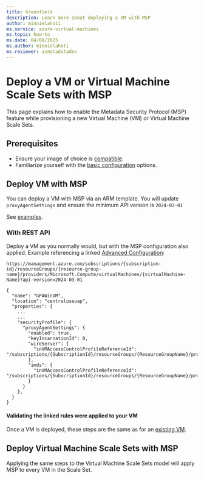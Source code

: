 ```yaml
---
title: Greenfield
description: Learn more about deploying a VM with MSP
author: minnielahoti
ms.service: azure-virtual-machines
ms.topic: how-to
ms.date: 04/08/2025
ms.author: minnielahoti
ms.reviewer: azmetadatadev
---
```


# Deploy a VM or Virtual Machine Scale Sets with MSP
This page explains how to enable the Metadata Security Protocol (MSP) feature while provisioning a new Virtual Machine (VM) or Virtual Machine Scale Sets.

## Prerequisites

-  Ensure your image of choice is [compatible](./overview.md#compatibility).
- Familiarize yourself with the [basic configuration](./configuration.md#configuration) options.

## Deploy VM with MSP

You can deploy a VM with MSP via an ARM template. You will update `proxyAgentSettings` and ensure the minimum API version is `2024-03-01`

See [examples](./other-examples/arm-templates.md).

### With REST API

Deploy a VM as you normally would, but with the MSP configuration also applied. Example referencing a linked [Advanced Configuration](./advanced-configuration.md):

```http
https://management.azure.com/subscriptions/{subscription-id}/resourceGroups/{resource-group-name}/providers/Microsoft.Compute/virtualMachines/{virtualMachine-Name}?api-version=2024-03-01

{
  "name": "GPAWinVM",
  "location": "centraluseuap",
  "properties": {
    ...
    ...
    "securityProfile": {
      "proxyAgentSettings": {
        "enabled": true,
        "keyIncarnationId": 0,
        "wireServer": {
          "inVMAccessControlProfileReferenceId": "/subscriptions/{SubscriptionId}/resourceGroups/{ResourceGroupName}/providers/Microsoft.Compute/galleries/{galleryName}/inVMAccessControlProfiles/{wireServerProfileName}/versions/{version}"
        },
        "imds": {
          "inVMAccessControlProfileReferenceId": "/subscriptions/{SubscriptionId}/resourceGroups/{ResourceGroupName}/providers/Microsoft.Compute/galleries/{galleryName}/inVMAccessControlProfiles/{imdsProfileName}/versions/{version}"
        }
      }
    },
  }
}
```

#### Validating the linked rules were applied to your VM

Once a VM is deployed, these steps are the same as for an [existing VM](./brownfield.md#validating-the-linked-rules-were-applied-to-your-vm).

## Deploy Virtual Machine Scale Sets with MSP

Applying the same steps to the Virtual Machine Scale Sets model will apply MSP to every VM in the Scale Set.
